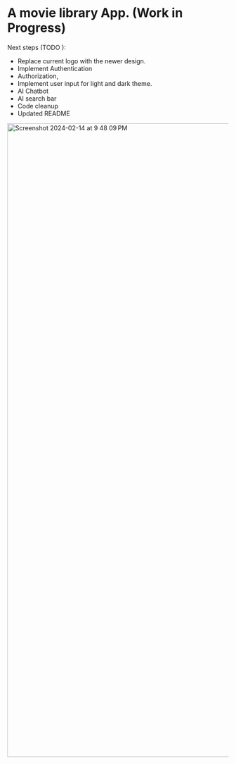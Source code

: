# A movie library App. (Work in Progress)

Next steps (TODO ):

- Replace current logo with the newer design.
- Implement Authentication
- Authorization,
- Implement user input for light and dark theme.
- AI Chatbot
- AI search bar
- Code cleanup
- Updated README
  
<img width="1440" alt="Screenshot 2024-02-14 at 9 48 09 PM" src="https://github.com/stevearmstrong-dev/movie-library/assets/113034949/6de80c9e-5b5e-411e-8315-41c795842264">

  



